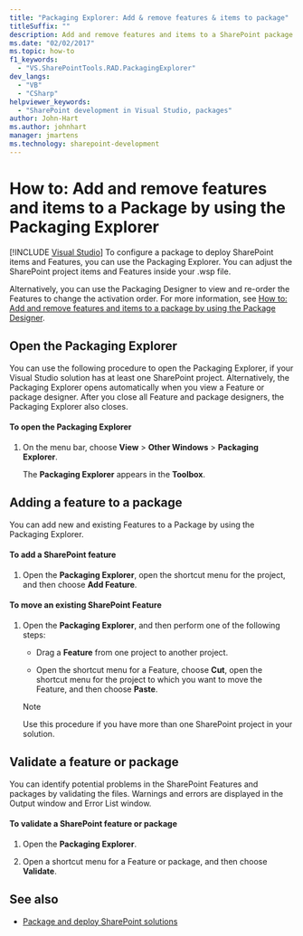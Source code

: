 ```yaml
---
title: "Packaging Explorer: Add & remove features & items to package"
titleSuffix: ""
description: Add and remove features and items to a SharePoint package by using the Packaging Explorer in Visual Studio.
ms.date: "02/02/2017"
ms.topic: how-to
f1_keywords:
  - "VS.SharePointTools.RAD.PackagingExplorer"
dev_langs:
  - "VB"
  - "CSharp"
helpviewer_keywords:
  - "SharePoint development in Visual Studio, packages"
author: John-Hart
ms.author: johnhart
manager: jmartens
ms.technology: sharepoint-development
---
```

# How to: Add and remove features and items to a Package by using the Packaging Explorer

 [!INCLUDE [Visual Studio](~/includes/applies-to-version/vs-windows-only.md)]
  To configure a package to deploy SharePoint items and Features, you can use the Packaging Explorer. You can adjust the SharePoint project items and Features inside your .wsp file.

 Alternatively, you can use the Packaging Designer to view and re-order the Features to change the activation order. For more information, see [How to: Add and remove features and items to a package by using the Package Designer](../sharepoint/how-to-add-and-remove-features-and-items-to-a-package-by-using-the-package-designer.md).

## Open the Packaging Explorer
 You can use the following procedure to open the Packaging Explorer, if your Visual Studio solution has at least one SharePoint project. Alternatively, the Packaging Explorer opens automatically when you view a Feature or package designer. After you close all Feature and package designers, the Packaging Explorer also closes.

#### To open the Packaging Explorer

1. On the menu bar, choose **View** > **Other Windows** > **Packaging Explorer**.

     The **Packaging Explorer** appears in the **Toolbox**.

## Adding a feature to a package
 You can add new and existing Features to a Package by using the Packaging Explorer.

#### To add a SharePoint feature

1. Open the **Packaging Explorer**, open the shortcut menu for the project, and then choose **Add Feature**.

#### To move an existing SharePoint Feature

1. Open the **Packaging Explorer**, and then perform one of the following steps:

    - Drag a **Feature** from one project to another project.

    - Open the shortcut menu for a Feature, choose **Cut**, open the shortcut menu for the project to which you want to move the Feature, and then choose **Paste**.

    > [!NOTE]
    > Use this procedure if you have more than one SharePoint project in your solution.

## Validate a feature or package
 You can identify potential problems in the SharePoint Features and packages by validating the files. Warnings and errors are displayed in the Output window and Error List window.

#### To validate a SharePoint feature or package

1. Open the **Packaging Explorer**.

2. Open a shortcut menu for a Feature or package, and then choose **Validate**.

## See also
- [Package and deploy SharePoint solutions](../sharepoint/packaging-and-deploying-sharepoint-solutions.md)
